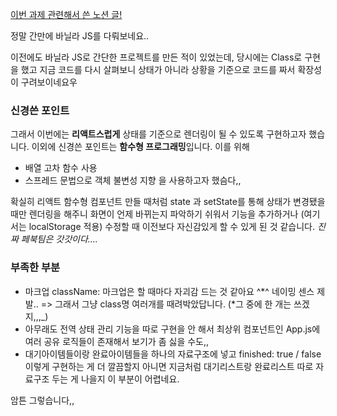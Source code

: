 [이번 과제 관련해서 쓴 노션 글!](https://kiuk.notion.site/Vanila-JS-React-feat-Todo-List-acea8848a4e94d748f95ec5ffb40e142)

정말 간만에 바닐라 JS를 다뤄보네요..

이전에도 바닐라 JS로 간단한 프로젝트를 만든 적이 있었는데, 당시에는 Class로 구현을 했고 지금 코드를 다시 살펴보니 상태가 아니라 상황을 기준으로 코드를 짜서 확장성이 구려보이네요우

### 신경쓴 포인트

그래서 이번에는 **리액트스럽게** 상태를 기준으로 렌더링이 될 수 있도록 구현하고자 했습니다.
이외에 신경쓴 포인트는 **함수형 프로그래밍**입니다. 이를 위해

- 배열 고차 함수 사용
- 스프레드 문법으로 객체 불변성 지향
  을 사용하고자 했슴다,,

확실히 리액트 함수형 컴포넌트 만들 때처럼 state 과 setState를 통해 상태가 변경됐을 때만 렌더링을 해주니 화면이 언제 바뀌는지 파악하기 쉬워서 기능을 추가하거나 (여기서는 localStorage 적용) 수정할 때 이전보다 자신감있게 할 수 있게 된 것 같습니다.
_진짜 페북팀은 갓갓이다...._

### 부족한 부분

- 마크업 className: 마크업은 할 때마다 자괴감 드는 것 같아요 ^*^ 네이밍 센스 제발.. => 그래서 그냥 class명 여러개를 때려박았답니다. (*그 중에 한 개는 쓰겠지,,,\_)
- 아무래도 전역 상태 관리 기능을 따로 구현을 안 해서 최상위 컴포넌트인 App.js에 여러 공유 로직들이 존재해서 보기가 좀 싫을 수도,,
- 대기아이템들이랑 완료아이템들을 하나의 자료구조에 넣고 finished: true / false 이렇게 구현하는 게 더 깔끔할지 아니면 지금처럼 대기리스트랑 완료리스트 따로 자료구조 두는 게 나을지 이 부분이 어렵네요.

암튼 그렇습니다,,
